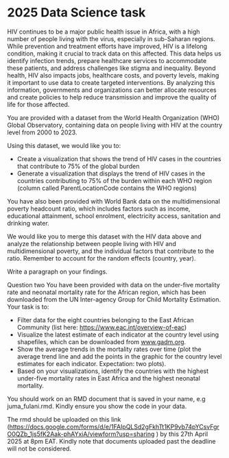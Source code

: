 # 2025 Data Science task


HIV continues to be a major public health issue in Africa, with a high number of people living with the virus, especially in sub-Saharan regions. While prevention and treatment efforts have improved, HIV is a lifelong condition, making it crucial to track data on this affected. This data helps us identify infection trends, prepare healthcare services to accommodate these patients, and address challenges like stigma and inequality.  Beyond health, HIV also impacts jobs, healthcare costs, and poverty levels, making it important to use data to create targeted interventions. By analyzing this information, governments and organizations can better allocate resources and create policies to help reduce transmission and improve the quality of life for those affected.

You are provided with a dataset from the World Health Organization (WHO) Global Observatory, containing data on people living with HIV at the country level from 2000 to 2023. 

Using this dataset, we would like you to:

-	Create a visualization that shows the trend of HIV cases in the countries that contribute to 75% of the global burden 
-	Generate a visualization that displays the trend of HIV cases in the countries contributing to 75% of the burden within each WHO region (column called ParentLocationCode contains the WHO regions)

You have also been provided with World Bank data on the multidimensional poverty headcount ratio, which includes factors such as income, educational attainment, school enrolment, electricity access, sanitation and drinking water. 

We would like you to merge this dataset with the HIV data above and analyze the relationship between people living with HIV and multidimensional poverty, and the individual factors that contribute to the ratio. Remember to account for the random effects (country, year).

Write a paragraph on your findings.

Question two
You have been provided with data on the under-five mortality rate and neonatal mortality rate for the African region, which has been downloaded from the UN Inter-agency Group for Child Mortality Estimation. Your task is to:
-	Filter data for the eight countries belonging to the East African Community (list here: https://www.eac.int/overview-of-eac) 
-	Visualize the latest estimate of each indicator at the country level using shapefiles, which can be downloaded from www.gadm.org. 
-	Show the average trends in the mortality rates over time (plot the average trend line and add the points in the graphic for the country level estimates for each indicator. Expectation: two plots).
-	Based on your visualizations, identify the countries with the highest under-five mortality rates in East Africa and the highest neonatal mortality.

You should work on an RMD document that is saved in your name, e.g juma_fulani.rmd.
Kindly ensure you show the code in your data. 

The rmd should be uploaded on this link (https://docs.google.com/forms/d/e/1FAIpQLSd2gFkhTt1KP9vb74pYCsvFgrO0QZb_1js5fK2Aak-phAYxiA/viewform?usp=sharing ) by this 27th April 2025 at 8pm EAT. Kindly note that documents uploaded past the deadline will not be considered.




